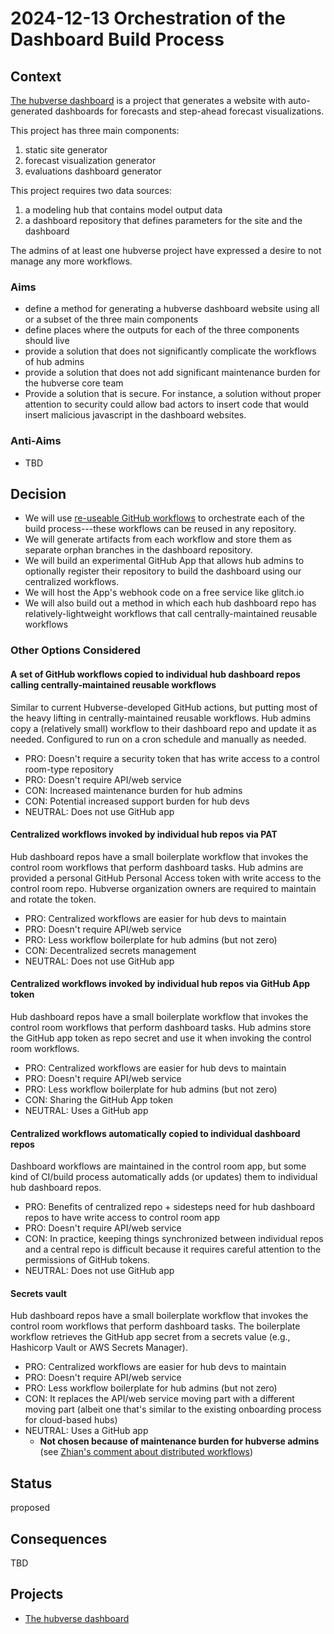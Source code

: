 # 2024-12-13 Orchestration of the Dashboard Build Process

## Context

[The hubverse dashboard](../project-posters/hub-dashboard/hub-dashboard.md) is
a project that generates a website with auto-generated dashboards for forecasts
and step-ahead forecast visualizations.

This project has three main components:

1. static site generator
2. forecast visualization generator
3. evaluations dashboard generator

This project requires two data sources:

1. a modeling hub that contains model output data
2. a dashboard repository that defines parameters for the site and the dashboard

The admins of at least one hubverse project have expressed a desire to not manage
any more workflows.


### Aims

 - define a method for generating a hubverse dashboard website using all or a
   subset of the three main components
 - define places where the outputs for each of the three components should live
 - provide a solution that does not significantly complicate the workflows of
   hub admins
 - provide a solution that does not add significant maintenance burden for the
   hubverse core team
 - Provide a solution that is secure. For instance, a solution without proper
   attention to security could allow bad actors to insert code that would
   insert malicious javascript in the dashboard websites.

### Anti-Aims

 - TBD

## Decision

 - We will use [re-useable GitHub
   workflows](https://docs.github.com/en/actions/sharing-automations/reusing-workflows#limitations)
   to orchestrate each of the build process---these workflows can be reused in
   any repository.
 - We will generate artifacts from each workflow and store them as separate
   orphan branches in the dashboard repository.
 - We will build an experimental GitHub App that allows hub admins to
   optionally register their repository to build the dashboard using our
   centralized workflows.
 - We will host the App's webhook code on a free service like glitch.io
 - We will also build out a method in which each hub dashboard repo has
   relatively-lightweight workflows that call centrally-maintained reusable
   workflows

### Other Options Considered

#### A set of GitHub workflows copied to individual hub dashboard repos calling centrally-maintained reusable workflows

Similar to current Hubverse-developed GitHub actions, but putting most of
the heavy lifting in centrally-maintained reusable workflows. Hub admins copy
a (relatively small) workflow to their dashboard repo and update it as needed.
Configured to run on a cron schedule and manually as needed.

- PRO: Doesn't require a security token that has write access to a control
   room-type repository
- PRO: Doesn't require API/web service
- CON: Increased maintenance burden for hub admins
- CON: Potential increased support burden for hub devs
- NEUTRAL: Does not use GitHub app

#### Centralized workflows invoked by individual hub repos via PAT

Hub dashboard repos have a small boilerplate workflow that invokes the control
room workflows that perform dashboard tasks. Hub admins are provided a
personal GitHub Personal Access token with write access to the control room
repo. Hubverse organization owners are required to maintain and rotate the
token.

- PRO: Centralized workflows are easier for hub devs to maintain
- PRO: Doesn't require API/web service
- PRO: Less workflow boilerplate for hub admins (but not zero)
- CON: Decentralized secrets management
- NEUTRAL: Does not use GitHub app

#### Centralized workflows invoked by individual hub repos via GitHub App token

Hub dashboard repos have a small boilerplate workflow that invokes the control
room workflows that perform dashboard tasks. Hub admins store the GitHub app
token as repo secret and use it when invoking the control room workflows.

- PRO: Centralized workflows are easier for hub devs to maintain
- PRO: Doesn't require API/web service
- PRO: Less workflow boilerplate for hub admins (but not zero)
- CON: Sharing the GitHub App token
- NEUTRAL: Uses a GitHub app

#### Centralized workflows automatically copied to individual dashboard repos

Dashboard workflows are maintained in the control room app, but some kind of
CI/build process automatically adds (or updates) them to individual hub
dashboard repos.

- PRO: Benefits of centralized repo + sidesteps need for hub dashboard repos to
   have write access to control room app
- PRO: Doesn't require API/web service
- CON: In practice, keeping things synchronized between individual repos and a
   central repo is difficult because it requires careful attention to the
   permissions of GitHub tokens.
- NEUTRAL: Does not use GitHub app

#### Secrets vault

Hub dashboard repos have a small boilerplate workflow that invokes the control
room workflows that perform dashboard tasks. The boilerplate workflow retrieves
the GitHub app secret from a secrets value (e.g., Hashicorp Vault or AWS
Secrets Manager).

- PRO: Centralized workflows are easier for hub devs to maintain
- PRO: Doesn't require API/web service
- PRO: Less workflow boilerplate for hub admins (but not zero)
- CON: It replaces the API/web service moving part with a different moving part
(albeit one that's similar to the existing onboarding process for cloud-based
hubs)
- NEUTRAL: Uses a GitHub app
   - **Not chosen because of maintenance burden for hubverse admins** (see 
     [Zhian's comment about distributed workflows](https://github.com/reichlab/decisions/pull/3#discussion_r1884480624))

## Status

proposed

## Consequences

TBD

## Projects

 - [The hubverse dashboard](../project-posters/hub-dashboard/hub-dashboard.md)
